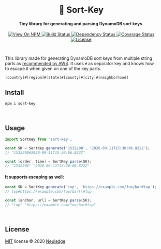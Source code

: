 <h1 align="center" style="text-align:center">🔑 Sort-Key</h1>

<h4 align="center">Tiny library for generating and parsing DynamoDB sort keys.</h4>

<p align="center">
  <a href="https://www.npmjs.org/package/sort-key">
    <img src="http://img.shields.io/npm/v/sort-key.svg" alt="View On NPM">
  </a>
  <a href="https://travis-ci.com/neuledge/sort-key">
    <img src="https://travis-ci.com/neuledge/sort-key.svg?branch=master" alt="Build Status">
  </a>
  <a href="https://depfu.com/github/neuledge/sort-key?project_id=15586">
    <img src="https://badges.depfu.com/badges/c8d7e8c2c15dc9427a6d96b382a83cd8/overview.svg" alt="Dependency Status">
  </a>
  <a href="https://coveralls.io/github/neuledge/sort-key?branch=master">
    <img src="https://coveralls.io/repos/github/neuledge/sort-key/badge.svg?branch=master"
      alt="Coverage Status" />
  </a>
  <a href="LICENSE">
    <img src="https://img.shields.io/npm/l/sort-key.svg" alt="License">
  </a>
</p>
<br>

This library made for generating DynamoDB sort keys from multiple string parts as [recommended by
AWS](https://docs.aws.amazon.com/amazondynamodb/latest/developerguide/bp-sort-keys.html). It uses
 `#` as separator key and knows how to escape it when given on one of the key parts.

```
[country]#[region]#[state]#[county]#[city]#[neighborhood]
```

## Install

```bash
npm i sort-key
```

<br>

## Usage

```ts
import SortKey from 'sort-key';

const SK = SortKey.generate('1532208', '2020-09-11T15:30:06.822Z');
// "1532208#2020-09-11T15:30:06.822Z"

const [order, time] = SortKey.parse(SK);
// "1532208" "2020-09-11T15:30:06.822Z"

```

#### It supports escaping as well:

```ts
const SK = SortKey.generate('top', 'https://example.com/foo/bar#top');
// top#https://example.com/foo/bar\\#top

const [anchor, url] = SortKey.parse(SK);  
// "top" "https://example.com/foo/bar#top"
```

<br>

## License

[MIT](LICENSE) license &copy; 2020 [Neuledge](https://neuledge.com)
